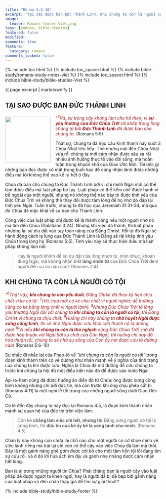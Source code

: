 ```yaml
---
title: "Rô-ma 5:5-10"
excerpt: "Tại sao được ban Đức Thánh Linh. Khi chúng ta còn là người có tội."
image:
  teaser: Romans-teaser-Viet.png
tags: [romans, bible-studies]
featured: false
modified:
comments: true
feature:
  category: romans
comments_locked: false
---
```


{% include toc.html %}
{% include toc_spacer.html %}
{% include bible-study/romans-study-notes-viet %}
{% include toc_spacer.html %}
{% include bible-study/bible-studies-Viet %}

{{ page.excerpt | markdownify }}

## TẠI SAO ĐƯỢC BAN ĐỨC THÁNH LINH
<div>
<p>
<img alt src="http://vacsf.org/assets/images/Romans-teaser-Viet.png" style="border: 0px none; margin: 7px 15px 0px 0px; max-width: 100%; height: 148px; padding: 0px; float: left;">
    <span style="color: rgb(159, 29, 33);"><i>"<sup>5</sup>Vả, sự trông cậy không làm cho hổ thẹn, vì  <strong>sự yêu thương của Ðức Chúa Trời</strong> rải khắp trong lòng chúng ta bởi <strong>Ðức Thánh Linh</strong> đã được ban cho chúng ta.</i></span> (Romans 5:5)<br /></p>Thật sự, chúng ta đã học câu Kinh thánh này suốt 3 Chúa Nhật liên tiếp. Thế nhưng mãi đến Chúa Nhật vừa rồi chúng ta mới cảm nhận được sâu xa rất nhiều ảnh hưởng thực tế vào đời sống, mà hoàn toàn trong khuôn khổ của Giao Ước Mới. Tôi ước gì những bạn đọc được có mặt trong buổi học để cũng nhận lãnh được những điều mà tôi không thể nào kể ra hết ở đây.
</div>


Chúa đã ban cho chúng ta Đức Thánh Linh bởi vì chỉ mình Ngài mới có thể làm được điều mà luật pháp bó tay. Luật pháp có thể kềm chế được hành vi bề ngoài của một người, nhưng nó không thể nào bày tỏ được tình yêu của Đức Chúa Trời và không thể thay đổi được tấm lòng để họ nhờ đó đáp lại tình yêu Ngài. Tuần trước, chúng ta đã học qua Jeremiah 31:31-34, mà qua đó Chúa đã mặc khải về sự ban cho Thánh Linh.

Công việc của luật pháp chỉ được kể là thành công nếu một người nhờ nó mà tìm đến Chúa (Galatians 3:24). Nhưng khi việc đã thành, thì luật pháp nhường lại sự dìu dắt vào tay toàn năng của Đấng Christ. Rồi từ đó Ngài sẽ hành động cách lạ lùng qua Đức Thánh Linh là Đấng sẽ rải khắp tình yêu Chúa trong lòng họ (Romans 5:5). Tình yêu này sẽ thực hiện điều mà luật pháp không làm nổi:

> Hay là ngươi khinh dể sự dư dật của lòng nhơn từ, nhịn nhục, khoan dung Ngài, mà không nhận biết <strong>lòng nhơn từ</strong> của Ðức Chúa Trời đem ngươi đến sự ăn năn sao? (Romans 2:4)

## KHI CHÚNG TA CÒN LÀ NGƯỜI CÓ TỘI

<span style="color: rgb(159, 29, 33);">
<i>"<sup>6</sup>Thật vậy, <strong>khi chúng ta còn yếu đuối</strong>, Ðấng Christ đã theo kỳ hẹn chịu chết vì kẻ có tội. <sup>7</sup>(Vả, họa mới có kẻ chịu chết vì người nghĩa; dễ thường cũng có kẻ bằng lòng chết vì người lành). <sup>8</sup>Nhưng Ðức Chúa Trời tỏ lòng yêu thương Ngài đối với chúng ta <strong>khi chúng ta còn là người có tội</strong>, thì Ðấng Christ vì chúng ta chịu chết. <sup>9</sup>Huống chi nay chúng ta <strong>nhờ huyết Ngài được xưng công bình</strong>, thì sẽ nhờ Ngài được cứu khỏi cơn thạnh nộ là dường nào! <sup>10</sup>Vì nếu <strong>khi chúng ta còn là thù nghịch</strong> cùng Ðức Chúa Trời, mà đã được hòa thuận với Ngài bởi sự chết của Con Ngài, thì huống chi nay đã hòa thuận rồi, chúng ta sẽ nhờ sự sống của Con ấy mà được cứu là dường nào!</i></span> (Romans 5:6-10)

Sự nhắc đi nhắc lại của Phao-lô về *"khi chúng ta còn là người có tội"* trong đoạn kinh thánh trên có vẻ dường như nhấn mạnh về ý nghĩa của tình trạng của chúng ta khi được cứu. Nghĩa là Chúa đã mở đường để cứu chúng ta trước khi chúng ta hội đủ một điều kiện nào đó để được vào nước Ngài.

Áp-ra-ham cũng đã được hưởng ân điển đó từ Chúa: ông được xưng công bình không những chỉ bởi đức tin, mà còn trước khi ông chịu phép cắt bì (Romans 4:11) là một nghi lễ tối trọng của những người sống dưới Giao Ước Cũ. 

Có lẽ đến đây chúng ta hãy đọc lại Romans 4:5, là đoạn kinh thánh nhấn mạnh sự quan hệ của đức tin trên việc làm:

> Còn kẻ **chẳng làm việc chi hết, nhưng tin** Ðấng xưng người có tội là công bình, thì **đức tin của kẻ ấy kể là công bình cho mình**. (Romans 4:5)

Chân lý này không còn chừa lài chỗ nào cho một người có cớ khoe mình về việc lành riêng mà trái lại chỉ còn có thể cậy vào việc Chúa đã làm mà thôi. Đây là một gánh nặng ghê gớm được cởi bỏ cho một tâm hồn tội lỗi đang tìm sự cứu rỗi, và ở đó lời hứa ách êm dịu và gánh nhẹ nhàng được cảm nhận hết lòng.

Bạn là ai trong những người tin Chúa? Phải chăng bạn là người cậy vào luật pháp để được người ta khen ngợi, hay là người đã bị đè bẹp bởi gánh nặng của luật pháp và đến chân thập giá để tìm sự giải thoát?


{% include bible-study/bible-study-footer %}


